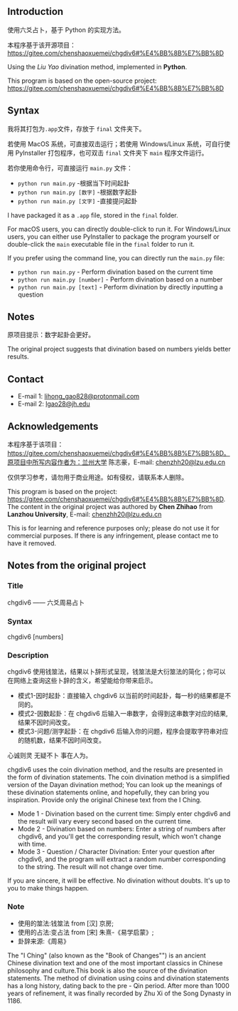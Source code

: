 ## Introduction
使用六爻占卜，基于 Python 的实现方法。

本程序基于该开源项目：https://gitee.com/chenshaoxuemei/chgdiv6#%E4%BB%8B%E7%BB%8D

Using the *Liu Yao* divination method, implemented in **Python**.

This program is based on the open-source project: https://gitee.com/chenshaoxuemei/chgdiv6#%E4%BB%8B%E7%BB%8D

## Syntax
我将其打包为`.app`文件，存放于 `final` 文件夹下。

若使用 MacOS 系统，可直接双击运行；若使用 Windows/Linux 系统，可自行使用 PyInstaller 打包程序，也可双击 `final` 文件夹下 `main` 程序文件运行。

若你使用命令行，可直接运行 `main.py` 文件：
- `python run main.py` -根据当下时间起卦
- `python run main.py [数字]` -根据数字起卦
- `python run main.py [文字]` -直接提问起卦

I have packaged it as a `.app` file, stored in the `final` folder.

For macOS users, you can directly double-click to run it. For Windows/Linux users, you can either use PyInstaller to package the program yourself or double-click the `main` executable file in the `final` folder to run it.

If you prefer using the command line, you can directly run the `main.py` file:
- `python run main.py` - Perform divination based on the current time
- `python run main.py [number]` - Perform divination based on a number
- `python run main.py [text]` - Perform divination by directly inputting a question

## Notes
原项目提示：数字起卦会更好。

The original project suggests that divination based on numbers yields better results.

## Contact
- E-mail 1: lihong_gao828@protonmail.com
- E-mail 2: lgao28@jh.edu

## Acknowledgements
本程序基于该项目：https://gitee.com/chenshaoxuemei/chgdiv6#%E4%BB%8B%E7%BB%8D。原项目中所写内容作者为：兰州大学 陈志豪，E-mail: chenzhh20@lzu.edu.cn

仅供学习参考，请勿用于商业用途。如有侵权，请联系本人删除。

This program is based on the project: https://gitee.com/chenshaoxuemei/chgdiv6#%E4%BB%8B%E7%BB%8D. The content in the original project was authored by **Chen Zhihao** from **Lanzhou University**, E-mail: chenzhh20@lzu.edu.cn

This is for learning and reference purposes only; please do not use it for commercial purposes. If there is any infringement, please contact me to have it removed.


## Notes from the original project
### Title
chgdiv6 —— 六爻周易占卜

### Syntax
chgdiv6 [numbers]

### Description
chgdiv6 使用钱筮法，结果以卜辞形式呈现，钱筮法是大衍筮法的简化；你可以在网络上查询这些卜辞的含义，希望能给你带来启示。
- 模式1-因时起卦：直接输入 chgdiv6 以当前的时间起卦，每一秒的结果都是不同的。
- 模式2-因数起卦：在 chgdiv6 后输入一串数字，会得到这串数字对应的结果,结果不因时间改变。
- 模式3-问题/测字起卦：在 chgdiv6 后输入你的问题，程序会提取字符串对应的随机数，结果不因时间改变。

心诚则灵 无疑不卜 事在人为。

chgdiv6 uses the coin divination method, and the results are presented in the form of divination statements. The coin divination method is a simplified version of the Dayan divination method;
You can look up the meanings of these divination statements online, and hopefully, they can bring you inspiration. Provide only the original Chinese text from the I Ching.
- Mode 1 - Divination based on the current time: Simply enter chgdiv6 and the result will vary every second based on the current time.
- Mode 2 - Divination based on numbers: Enter a string of numbers after chgdiv6, and you'll get the corresponding result, which won't change with time.
- Mode 3 - Question / Character Divination: Enter your question after chgdiv6, and the program will extract a random number corresponding to the string. The result will not change over time.

If you are sincere, it will be effective. No divination without doubts. It's up to you to make things happen.

### Note
- 使用的筮法:钱筮法 from [汉] 京房;
- 使用的占法:变占法 from [宋] 朱熹-《易学启蒙》;
- 卦辞来源:《周易》

The "I Ching" (also known as the "Book of Changes"") is an ancient Chinese divination text and one of the most important classics in Chinese philosophy and culture.This book is also the source of the divination statements.
The method of divination using coins and divination statements has a long history, dating back to the pre - Qin period. After more than 1000 years of refinement, it was finally recorded by Zhu Xi of the Song Dynasty in 1186.
